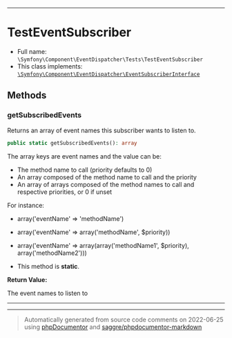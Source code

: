 ***

# TestEventSubscriber





* Full name: `\Symfony\Component\EventDispatcher\Tests\TestEventSubscriber`
* This class implements:
[`\Symfony\Component\EventDispatcher\EventSubscriberInterface`](../EventSubscriberInterface.md)




## Methods


### getSubscribedEvents

Returns an array of event names this subscriber wants to listen to.

```php
public static getSubscribedEvents(): array
```

The array keys are event names and the value can be:

 * The method name to call (priority defaults to 0)
 * An array composed of the method name to call and the priority
 * An array of arrays composed of the method names to call and respective
   priorities, or 0 if unset

For instance:

 * array('eventName' => 'methodName')
 * array('eventName' => array('methodName', $priority))
 * array('eventName' => array(array('methodName1', $priority), array('methodName2')))

* This method is **static**.





**Return Value:**

The event names to listen to



***


***
> Automatically generated from source code comments on 2022-06-25 using [phpDocumentor](http://www.phpdoc.org/) and [saggre/phpdocumentor-markdown](https://github.com/Saggre/phpDocumentor-markdown)
